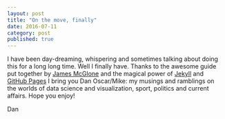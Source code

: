 ```yaml
---
layout: post
title: "On the move, finally"
date: 2016-07-11
category: post
published: true
---
```


I have been day-dreaming, whispering and sometimes talking about doing this for a long long time.  Well I finally have.  Thanks to the awesome guide put together by [James McGlone](http://jmcglone.com/guides/github-pages/) and the magical power of [Jekyll](http://jekyllrb.com) and [GitHub Pages](https://pages.github.com/) I bring you Dan Oscar/Mike: my musings and ramblings on the worlds of data science and visualization, sport, politics and current affairs.  Hope you enjoy!

Dan
